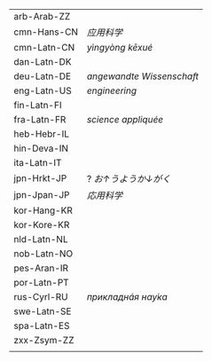 | | |
|-|-|
| arb-Arab-ZZ |  |
| cmn-Hans-CN | _应用科学_ |
| cmn-Latn-CN | _yìngyòng kēxué_ |
| dan-Latn-DK |  |
| deu-Latn-DE | _angewandte Wissenschaft_ |
| eng-Latn-US | _engineering_ |
| fin-Latn-FI |  |
| fra-Latn-FR | _science appliquée_ |
| heb-Hebr-IL |  |
| hin-Deva-IN |  |
| ita-Latn-IT |  |
| jpn-Hrkt-JP | ? _お↑うようか↓がく_ |
| jpn-Jpan-JP | _応用科学_ |
| kor-Hang-KR |  |
| kor-Kore-KR |  |
| nld-Latn-NL |  |
| nob-Latn-NO |  |
| pes-Aran-IR |  |
| por-Latn-PT |  |
| rus-Cyrl-RU | _прикладнáя нау́ка_ |
| swe-Latn-SE |  |
| spa-Latn-ES |  |
| zxx-Zsym-ZZ |  |
|  |  |
